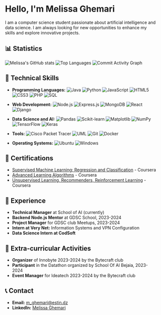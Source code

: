 # Hello, I'm Melissa Ghemari

I am a computer science student passionate about artificial intelligence and data science. I am always looking for new opportunities to enhance my skills and explore innovative projects.

## 📊 Statistics

![Melissa's GitHub stats](https://github-readme-stats.vercel.app/api?username=melissgh&show_icons=true&theme=radical)
![Top Languages](https://github-readme-stats.vercel.app/api/top-langs/?username=melissgh&layout=compact&theme=radical)
![Commit Activity Graph](https://streak-stats.demolab.com/?user=melissgh&theme=radical)

## 🔧 Technical Skills

- **Programming Languages:**
  ![Java](https://img.shields.io/badge/-Java-007396?style=flat&logo=java)
  ![Python](https://img.shields.io/badge/-Python-3776AB?style=flat&logo=python)
  ![JavaScript](https://img.shields.io/badge/-JavaScript-F7DF1E?style=flat&logo=javascript)
  ![HTML5](https://img.shields.io/badge/-HTML5-E34F26?style=flat&logo=html5&logoColor=white)
  ![CSS3](https://img.shields.io/badge/-CSS3-1572B6?style=flat&logo=css3&logoColor=white)
  ![PHP](https://img.shields.io/badge/-PHP-777BB4?style=flat&logo=php)
  ![SQL](https://img.shields.io/badge/-SQL-4479A1?style=flat&logo=MySQL)

- **Web Development:**
  ![Node.js](https://img.shields.io/badge/-Node.js-339933?style=flat&logo=node.js)
  ![Express.js](https://img.shields.io/badge/-Express.js-000000?style=flat&logo=express&logoColor=white)
  ![MongoDB](https://img.shields.io/badge/-MongoDB-47A248?style=flat&logo=mongodb&logoColor=white)
  ![React](https://img.shields.io/badge/-React-61DAFB?style=flat&logo=react)
  ![Django](https://img.shields.io/badge/-Django-092E20?style=flat&logo=django)

- **Data Science and AI:**
  ![Pandas](https://img.shields.io/badge/-Pandas-150458?style=flat&logo=pandas)
  ![Scikit-learn](https://img.shields.io/badge/-Scikit--learn-F7931E?style=flat&logo=scikit-learn&logoColor=white)
  ![Matplotlib](https://img.shields.io/badge/-Matplotlib-3776AB?style=flat&logo=python)
  ![NumPy](https://img.shields.io/badge/-NumPy-013243?style=flat&logo=numpy)
  ![TensorFlow](https://img.shields.io/badge/-TensorFlow-FF6F00?style=flat&logo=tensorflow)
  ![Keras](https://img.shields.io/badge/-Keras-D00000?style=flat&logo=keras)

- **Tools:**
  ![Cisco Packet Tracer](https://img.shields.io/badge/-CiscoPacket_Tracer-9A9A9A?style=flat)
  ![UML](https://img.shields.io/badge/-UML-02569B?style=flat)
  ![Git](https://img.shields.io/badge/-Git-F05032?style=flat&logo=git&logoColor=white)
  ![Docker](https://img.shields.io/badge/-Docker-2496ED?style=flat&logo=docker&logoColor=white)

- **Operating Systems:**
  ![Ubuntu](https://img.shields.io/badge/-Ubuntu-E95420?style=flat&logo=ubuntu&logoColor=white)
  ![Windows](https://img.shields.io/badge/-Windows-0078D6?style=flat&logo=windows&logoColor=white)

## 📜 Certifications

- [Supervised Machine Learning: Regression and Classification](https://coursera.org/share/400626643547a3000f0cba6b32327de2) - Coursera  
- [Advanced Learning Algorithms](https://coursera.org/share/7499e49bc018475a1ebefac7a4297120) - Coursera  
- [Unsupervised Learning, Recommenders, Reinforcement Learning](https://coursera.org/share/37329c5ee59c2ad97559490976787423) - Coursera  

## 💼 Experience

- **Technical Manager** at School of AI (currently)  
- **Backend Node.js Mentor** at GDSC School, 2023-2024  
- **Project Manager** for GDSC club Meetups, 2023-2024  
- **Intern at Very Net:** Information Systems and VPN Configuration  
- **Data Science Intern at CodSoft**

## 🌟 Extra-curricular Activities

- **Organizer** of Innobyte 2023-2024 by the Bytecraft club  
- **Participant** in the Datathon organized by School Of AI Bejaia, 2023-2024  
- **Event Manager** for Ideatech 2023-2024 by the Bytecraft club  

## 📞 Contact

- **Email:** m_ghemari@estin.dz  
- **LinkedIn:** [Melissa Ghemari](https://www.linkedin.com/in/m%C3%A8lissa-ghemari-5223a8235/)
